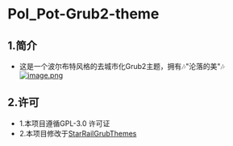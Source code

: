 # Pol_Pot-Grub2-theme
## 1.简介
- 这是一个波尔布特风格的去城市化Grub2主题，拥有🎶"沦落的美"🎶
[![image.png](https://i.postimg.cc/YCzh1L55/image.png)](https://postimg.cc/ts7qbJCk)
## 2.许可
- 1.本项目遵循GPL-3.0 许可证
- 2.本项目修改于[StarRailGrubThemes](https://github.com/voidlhf/StarRailGrubThemes?tab=readme-ov-file)
<a id="jump_8"></a>

